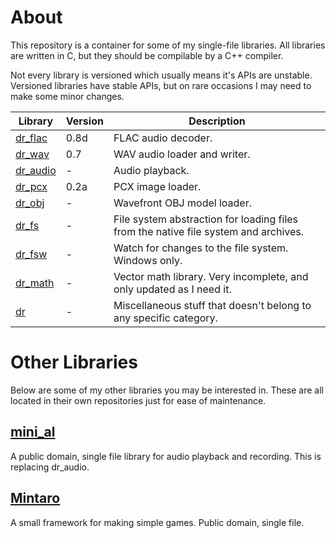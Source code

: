 # About
This repository is a container for some of my single-file libraries. All libraries are written
in C, but they should be compilable by a C++ compiler.

Not every library is versioned which usually means it's APIs are unstable. Versioned libraries
have stable APIs, but on rare occasions I may need to make some minor changes.

Library                                         | Version | Description
----------------------------------------------- | ------- | -----------
[dr_flac](dr_flac.h)                            | 0.8d    | FLAC audio decoder.
[dr_wav](dr_wav.h)                              | 0.7     | WAV audio loader and writer.
[dr_audio](dr_audio.h)                          | -       | Audio playback.
[dr_pcx](dr_pcx.h)                              | 0.2a    | PCX image loader.
[dr_obj](dr_obj.h)                              | -       | Wavefront OBJ model loader.
[dr_fs](dr_fs.h)                                | -       | File system abstraction for loading files from the native file system and archives.
[dr_fsw](dr_fsw.h)                              | -       | Watch for changes to the file system. Windows only.
[dr_math](dr_math.h)                            | -       | Vector math library. Very incomplete, and only updated as I need it.
[dr](dr.h)                                      | -       | Miscellaneous stuff that doesn't belong to any specific category.


# Other Libraries
Below are some of my other libraries you may be interested in. These are all located in their
own repositories just for ease of maintenance.

## [mini_al](https://github.com/dr-soft/mini_al)
A public domain, single file library for audio playback and recording. This is replacing dr_audio.

## [Mintaro](https://github.com/dr-soft/mintaro)
A small framework for making simple games. Public domain, single file.
